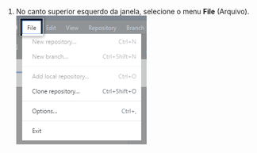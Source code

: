 1. No canto superior esquerdo da janela, selecione o menu **File** (Arquivo). ![Menu do {% data variables.product.prodname_desktop %} na barra de menu do Windows](/assets/images/help/desktop/windows-select-file-menu.png)
